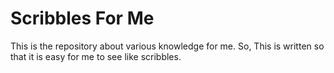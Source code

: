 # Scribbles For Me
This is the repository about various knowledge for me.
So, This is written so that it is easy for me to see like scribbles.
